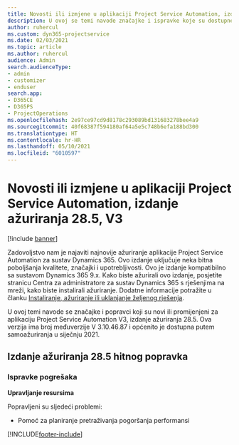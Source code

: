 ```yaml
---
title: Novosti ili izmjene u aplikaciji Project Service Automation, izdanje ažuriranja 28.5, hitni popravak, V3
description: U ovoj se temi navode značajke i ispravke koje su dostupne u izdanju ažuriranja 28.5. hitnog popravka aplikacije Project Service Automation, V3.
author: ruhercul
ms.custom: dyn365-projectservice
ms.date: 02/03/2021
ms.topic: article
ms.author: ruhercul
audience: Admin
search.audienceType:
- admin
- customizer
- enduser
search.app:
- D365CE
- D365PS
- ProjectOperations
ms.openlocfilehash: 2e97ce97cd9d8178c293089bd131683278bee4a9
ms.sourcegitcommit: 40f68387f594180af64a5e5c748b6efa188bd300
ms.translationtype: HT
ms.contentlocale: hr-HR
ms.lasthandoff: 05/10/2021
ms.locfileid: "6010597"
---
```

# <a name="whats-new-or-changed-in-project-service-automation-update-release-285-v3"></a>Novosti ili izmjene u aplikaciji Project Service Automation, izdanje ažuriranja 28.5, V3

[!include [banner](../includes/psa-now-project-operations.md)]

Zadovoljstvo nam je najaviti najnovije ažuriranje aplikacije Project Service Automation za sustav Dynamics 365. Ovo izdanje uključuje neka bitna poboljšanja kvalitete, značajki i upotrebljivosti. Ovo je izdanje kompatibilno sa sustavom Dynamics 365 9.x. Kako biste ažurirali ovo izdanje, posjetite stranicu Centra za administratore za sustav Dynamics 365 s rješenjima na mreži, kako biste instalirali ažuriranje. Dodatne informacije potražite u članku [Instaliranje, ažuriranje ili uklanjanje željenog rješenja](/power-platform/admin/install-remove-preferred-solution).

U ovoj temi navode se značajke i popravci koji su novi ili promijenjeni za aplikaciju Project Service Automation V3, izdanje ažuriranja 28.5. Ova verzija ima broj međuverzije V 3.10.46.87 i općenito je dostupna putem samoažuriranja u siječnju 2021.

## <a name="update-release-285-hotfix"></a>Izdanje ažuriranja 28.5 hitnog popravka

### <a name="bug-fixes"></a>Ispravke pogrešaka

**Upravljanje resursima**

Popravljeni su sljedeći problemi:

- Pomoć za planiranje pretraživanja pogoršanja performansi



[!INCLUDE[footer-include](../includes/footer-banner.md)]